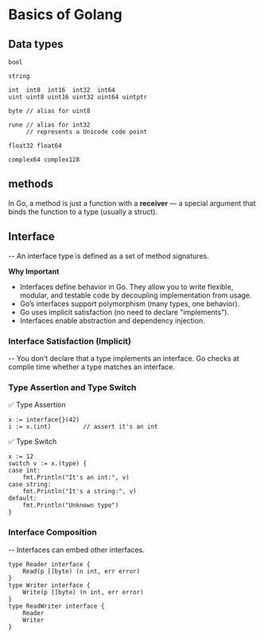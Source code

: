 # Basics of Golang

## Data types
```golang
bool

string

int  int8  int16  int32  int64
uint uint8 uint16 uint32 uint64 uintptr

byte // alias for uint8

rune // alias for int32
     // represents a Unicode code point

float32 float64

complex64 complex128
```
## methods

In Go, a method is just a function with a **receiver** — a special argument that binds the function to a type (usually a struct).

## Interface
-- An interface type is defined as a set of method signatures.

**Why Important**
* Interfaces define behavior in Go. They allow you to write flexible, modular, and testable code by decoupling implementation from usage.
* Go’s interfaces support polymorphism (many types, one behavior).
* Go uses implicit satisfaction (no need to declare "implements").
* Interfaces enable abstraction and dependency injection.

### Interface Satisfaction (Implicit)
-- You don’t declare that a type implements an interface. Go checks at compile time whether a type matches an interface.

### Type Assertion and Type Switch
✅ Type Assertion
```golang
x := interface{}(42)
i := x.(int)         // assert it's an int
```
✅ Type Switch
```golang
x := 12
switch v := x.(type) {
case int:
    fmt.Println("It's an int:", v)
case string:
    fmt.Println("It's a string:", v)
default:
    fmt.Println("Unknown type")
}
```

### Interface Composition
-- Interfaces can embed other interfaces.

```golang
type Reader interface {
    Read(p []byte) (n int, err error)
}
type Writer interface {
    Write(p []byte) (n int, err error)
}
type ReadWriter interface {
    Reader
    Writer
}
```
